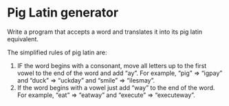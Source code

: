# Pig Latin generator

Write a program that accepts a word and translates it into its pig latin equivalent. 

The simplified rules of pig latin are:

1. IF the word begins with a consonant, move all letters up to the first vowel to the end of the word and add “ay”. For example, “pig” => “igpay” and “duck” => “uckday” and “smile” => “ilesmay”. 
2. If the word begins with a vowel just add “way” to the end of the word. For example, “eat” => “eatway” and “execute” => “executeway”.